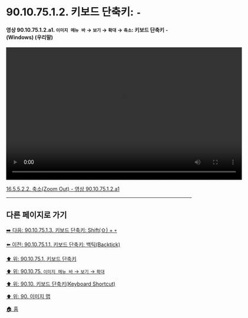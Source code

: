# 90.10.75.1.2. 키보드 단축키: `-`

<a id="90-10-75-01-02-a1"></a>

#### 영상 90.10.75.1.2.a1. `이미지 메뉴 바` → `보기` → `확대` → `축소`: 키보드 단축키 `-` (Windows) (우리말)
<video controls="controls" width="640" height="360" src="https://github.com/user-attachments/assets/85c0e6bf-6f97-4dce-94ec-42f6b1e8dff0"></video>

[16.5.5.2.2. 축소(Zoom Out) - 영상 90.10.75.1.2.a1](./16-05-05-02-02-zoom_out.md#90-10-75-01-02-a1)

***

## 다른 페이지로 가기

[➡️ 다음: 90.10.75.1.3. 키보드 단축키: Shift(⇧) + `+`](./90-10-75-01-03-zoom_in.md)

[⬅️ 이전: 90.10.75.1.1. 키보드 단축키: 백틱(Backtick)](./90-10-75-01-01-backtick.md)

[⬆️ 위: 90.10.75.1. 키보드 단축키](./90-10-75-01-00-keyboard_shortcut.md)

[⬆️ 위: 90.10.75. `이미지 메뉴 바` → `보기` → `확대`](./90-10-75-00-menu_view_zoom.md)

[⬆️ 위: 90.10. 키보드 단축키(Keyboard Shortcut)](./90-10-00-keyboard_shortcut.md)

[⬆️ 위: 90. 이미지 맵](./90-00-image-map.md)

[🏠 홈](./00-home.md)